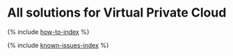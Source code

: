 # All solutions for Virtual Private Cloud

{% include [how-to-index](how-to/index.md) %}

{% include [known-issues-index](known-issues/index.md) %}
